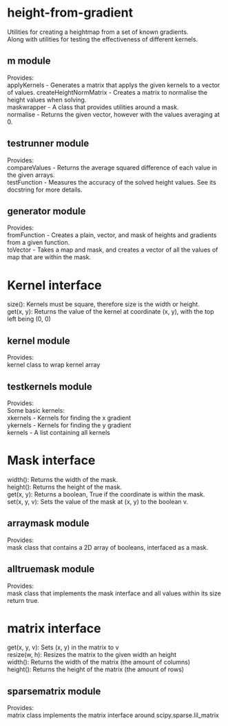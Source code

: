 # height-from-gradient

Utilities for creating a heightmap from a set of known gradients.  
Along with utilities for testing the effectiveness of different kernels.

## m module
Provides:  
	applyKernels - Generates a matrix that applys the given kernels to a vector of values.
	createHeightNormMatrix - Creates a matrix to normalise the height values when solving.  
	maskwrapper - A class that provides utilities around a mask.  
	normalise - Returns the given vector, however with the values averaging at 0.

## testrunner module
Provides:  
	compareValues - Returns the average squared difference of each value in the given arrays.  
	testFunction - Measures the accuracy of the solved height values. See its docstring for more details.

## generator module
Provides:  
	fromFunction - Creates a plain, vector, and mask of heights and gradients from a given function.  
	toVector - Takes a map and mask, and creates a vector of all the values of map that are within the mask.

# Kernel interface
size(): Kernels must be square, therefore size is the width or height.    
get(x, y): Returns the value of the kernel at coordinate (x, y), with the top left being (0, 0)
 
## kernel module
Provides:  
	kernel class to wrap kernel array
## testkernels module
Provides:  
	Some basic kernels:  
		xkernels - Kernels for finding the x gradient  
		ykernels - Kernels for finding the y gradient  
		kernels - A list containing all kernels

# Mask interface
width(): Returns the width of the mask.  
height(): Returns the height of the mask.  
get(x, y): Returns a boolean, True if the coordinate is within the mask.  
set(x, y, v): Sets the value of the mask at (x, y) to the boolean v.
## arraymask module
Provides:  
	mask class that contains a 2D array of booleans, interfaced as a mask.
## alltruemask module
Provides:  
	mask class that implements the mask interface and all values within its size return true.

# matrix interface
get(x, y, v): Sets (x, y) in the matrix to v  
resize(w, h): Resizes the matrix to the given width an height  
width(): Returns the width of the matrix (the amount of columns)  
height(): Returns the height of the matrix (the amount of rows)  

## sparsematrix module
Provides:  
	matrix class implements the matrix interface around scipy.sparse.lil_matrix
